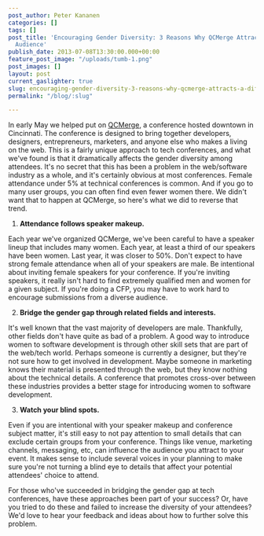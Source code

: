```yaml
---
post_author: Peter Kananen
categories: []
tags: []
post_title: 'Encouraging Gender Diversity: 3 Reasons Why QCMerge Attracts A Different
  Audience'
publish_date: 2013-07-08T13:30:00.000+00:00
feature_post_image: "/uploads/tumb-1.png"
post_images: []
layout: post
current_gaslighter: true
slug: encouraging-gender-diversity-3-reasons-why-qcmerge-attracts-a-different-audience
permalink: "/blog/:slug"

---
```

In early May we helped put on [QCMerge](qcmerge.com), a conference
hosted downtown in Cincinnati. The conference is designed to bring
together developers, designers, entrepreneurs, marketers, and anyone
else who makes a living on the web. This is a fairly unique approach to
tech conferences, and what we've found is that it dramatically affects
the gender diversity among attendees. It's no secret that this has
been a problem in the web/software industry as a whole, and it's
certainly obvious at most conferences. Female attendance under 5% at
technical conferences is common. And if you go to many user groups,
you can often find even fewer women there. We didn't want that to
happen at QCMerge, so here's what we did to reverse that trend.

1. **Attendance follows speaker makeup.**

  Each year we've organized QCMerge, we've been careful to have a
  speaker lineup that includes many women. Each year, at least a third
  of our speakers have been women. Last year, it was closer to 50%.
  Don't expect to have strong female attendance when all of your
  speakers are male. Be intentional about inviting female speakers for
  your conference. If you're inviting speakers, it really isn't hard to
  find extremely qualified men and women for a given subject. If you're
  doing a CFP, you may have to work hard to encourage submissions from a
  diverse audience.

2. **Bridge the gender gap through related fields and interests.**

  It's well known that the vast majority of developers are male.
  Thankfully, other fields don't have quite as bad of a problem. A good
  way to introduce women to software development is through other skill
  sets that are part of the web/tech world. Perhaps someone is currently
  a designer, but they're not sure how to get involved in development.
  Maybe someone in marketing knows their material is presented through
  the web, but they know nothing about the technical details. A
  conference that promotes cross-over between these industries provides
  a better stage for introducing women to software development.

3. **Watch your blind spots.**

  Even if you are intentional with your speaker makeup and conference
  subject matter, it's still easy to not pay attention to small details
  that can exclude certain groups from your conference. Things like
  venue, marketing channels, messaging, etc, can influence the audience
  you attract to your event. It makes sense to include several voices in
  your planning to make sure you're not turning a blind eye to details
  that affect your potential attendees' choice to attend.

For those who've succeeded in bridging the gender gap at tech
conferences, have these approaches been part of your success? Or, have
you tried to do these and failed to increase the diversity of your
attendees? We'd love to hear your feedback and ideas about how to
further solve this problem.

